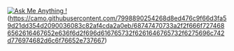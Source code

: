 
[![Ask Me Anything !](https://img.shields.io/badge/Ask%20me-anything-1abc9c.svg)](https://GitHub.com/blacklovertech/mail)
(https://camo.githubusercontent.com/7998890254268d8ed476c9f66d3fa59d21dd354d2090036083c82af4cda2a0eb/68747470733a2f2f666f7274686562616467652e636f6d2f696d616765732f6261646765732f6275696c742d776974682d6c6f76652e737667)
